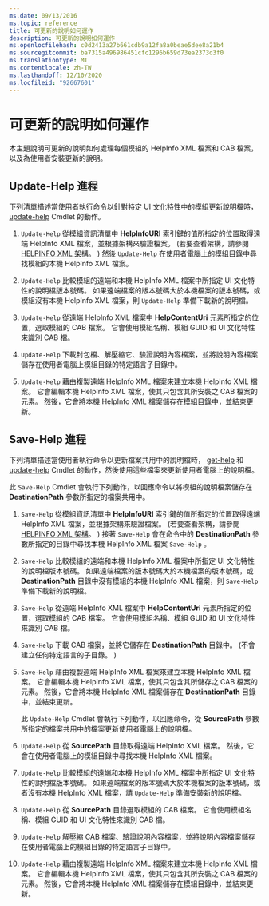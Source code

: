```yaml
---
ms.date: 09/13/2016
ms.topic: reference
title: 可更新的說明如何運作
description: 可更新的說明如何運作
ms.openlocfilehash: c0d2413a27b661cdb9a12fa8a0beae5dee8a21b4
ms.sourcegitcommit: ba7315a496986451cfc1296b659d73ea2373d3f0
ms.translationtype: MT
ms.contentlocale: zh-TW
ms.lasthandoff: 12/10/2020
ms.locfileid: "92667601"
---
```

# <a name="how-updatable-help-works"></a>可更新的說明如何運作

本主題說明可更新的說明如何處理每個模組的 HelpInfo XML 檔案和 CAB 檔案，以及為使用者安裝更新的說明。

## <a name="the-update-help-process"></a>Update-Help 進程

下列清單描述當使用者執行命令以針對特定 UI 文化特性中的模組更新說明檔時， [update-help](/powershell/module/Microsoft.PowerShell.Core/Update-Help) Cmdlet 的動作。

1. `Update-Help` 從模組資訊清單中 **HelpInfoURI** 索引鍵的值所指定的位置取得遠端 HelpInfo XML 檔案，並根據架構來驗證檔案。  (若要查看架構，請參閱 [HELPINFO XML 架構](./helpinfo-xml-schema.md)。 ) 然後 `Update-Help` 在使用者電腦上的模組目錄中尋找模組的本機 HelpInfo XML 檔案。

1. `Update-Help` 比較模組的遠端和本機 HelpInfo XML 檔案中所指定 UI 文化特性的說明檔版本號碼。 如果遠端檔案的版本號碼大於本機檔案的版本號碼，或模組沒有本機 HelpInfo XML 檔案，則 `Update-Help` 準備下載新的說明檔。

1. `Update-Help` 從遠端 HelpInfo XML 檔案中 **HelpContentUri** 元素所指定的位置，選取模組的 CAB 檔案。 它會使用模組名稱、模組 GUID 和 UI 文化特性來識別 CAB 檔。

1. `Update-Help` 下載封包檔、解壓縮它、驗證說明內容檔案，並將說明內容檔案儲存在使用者電腦上模組目錄的特定語言子目錄中。

1. `Update-Help` 藉由複製遠端 HelpInfo XML 檔案來建立本機 HelpInfo XML 檔案。 它會編輯本機 HelpInfo XML 檔案，使其只包含其所安裝之 CAB 檔案的元素。
   然後，它會將本機 HelpInfo XML 檔案儲存在模組目錄中，並結束更新。

## <a name="the-save-help-process"></a>Save-Help 進程

下列清單描述當使用者執行命令以更新檔案共用中的說明檔時， [get-help](/powershell/module/Microsoft.PowerShell.Core/Save-Help) 和 [update-help](/powershell/module/Microsoft.PowerShell.Core/Update-Help) Cmdlet 的動作，然後使用這些檔案來更新使用者電腦上的說明檔。

此 `Save-Help` Cmdlet 會執行下列動作，以回應命令以將模組的說明檔案儲存在 **DestinationPath** 參數所指定的檔案共用中。

1. `Save-Help` 從模組資訊清單中 **HelpInfoURI** 索引鍵的值所指定的位置取得遠端 HelpInfo XML 檔案，並根據架構來驗證檔案。  (若要查看架構，請參閱 [HELPINFO XML 架構](./helpinfo-xml-schema.md)。 ) 接著 `Save-Help` 會在命令中的 **DestinationPath** 參數所指定的目錄中尋找本機 HelpInfo XML 檔案 `Save-Help` 。

1. `Save-Help` 比較模組的遠端和本機 HelpInfo XML 檔案中所指定 UI 文化特性的說明檔版本號碼。 如果遠端檔案的版本號碼大於本機檔案的版本號碼，或 **DestinationPath** 目錄中沒有模組的本機 HelpInfo XML 檔案，則 `Save-Help` 準備下載新的說明檔。

1. `Save-Help` 從遠端 HelpInfo XML 檔案中 **HelpContentUri** 元素所指定的位置，選取模組的 CAB 檔案。 它會使用模組名稱、模組 GUID 和 UI 文化特性來識別 CAB 檔。

1. `Save-Help` 下載 CAB 檔案，並將它儲存在 **DestinationPath** 目錄中。  (不會建立任何特定語言的子目錄。 ) 

1. `Save-Help` 藉由複製遠端 HelpInfo XML 檔案來建立本機 HelpInfo XML 檔案。 它會編輯本機 HelpInfo XML 檔案，使其只包含其所儲存之 CAB 檔案的元素。
   然後，它會將本機 HelpInfo XML 檔案儲存在 **DestinationPath** 目錄中，並結束更新。

   此 `Update-Help` Cmdlet 會執行下列動作，以回應命令，從 **SourcePath** 參數所指定的檔案共用中的檔案更新使用者電腦上的說明檔。

1. `Update-Help` 從 **SourcePath** 目錄取得遠端 HelpInfo XML 檔案。 然後，它會在使用者電腦上的模組目錄中尋找本機 HelpInfo XML 檔案。

1. `Update-Help` 比較模組的遠端和本機 HelpInfo XML 檔案中所指定 UI 文化特性的說明檔版本號碼。 如果遠端檔案的版本號碼大於本機檔案的版本號碼，或者沒有本機 HelpInfo XML 檔案，請 `Update-Help` 準備安裝新的說明檔。

1. `Update-Help` 從 **SourcePath** 目錄選取模組的 CAB 檔案。 它會使用模組名稱、模組 GUID 和 UI 文化特性來識別 CAB 檔。

1. `Update-Help` 解壓縮 CAB 檔案、驗證說明內容檔案，並將說明內容檔案儲存在使用者電腦上的模組目錄的特定語言子目錄中。

1. `Update-Help` 藉由複製遠端 HelpInfo XML 檔案來建立本機 HelpInfo XML 檔案。 它會編輯本機 HelpInfo XML 檔案，使其只包含其所安裝之 CAB 檔案的元素。
   然後，它會將本機 HelpInfo XML 檔案儲存在模組目錄中，並結束更新。
